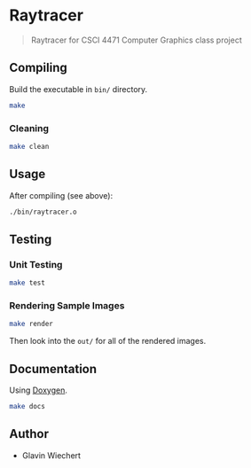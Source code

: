 # Raytracer

> Raytracer for CSCI 4471 Computer Graphics class project

## Compiling

Build the executable in `bin/` directory.

```bash
make
```

### Cleaning

```bash
make clean
```

## Usage

After compiling (see above):

```bash
./bin/raytracer.o
```

## Testing

### Unit Testing

```bash
make test
```

### Rendering Sample Images

```bash
make render
```

Then look into the `out/` for all of the rendered images.

## Documentation

Using [Doxygen](http://www.stack.nl/~dimitri/doxygen/).

```bash
make docs
```

## Author

- Glavin Wiechert
